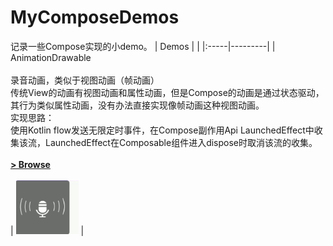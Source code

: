 # MyComposeDemos
记录一些Compose实现的小demo。
| Demos | |
|:-----|---------|
| AnimationDrawable<br><br>录音动画，类似于视图动画（帧动画） <br>传统View的动画有视图动画和属性动画，但是Compose的动画是通过状态驱动，其行为类似属性动画，没有办法直接实现像帧动画这种视图动画。<br>实现思路：<br> 使用Kotlin flow发送无限定时事件，在Compose副作用Api LaunchedEffect中收集该流，LaunchedEffect在Composable组件进入dispose时取消该流的收集。<br><br>**[> Browse](01_AnimationDrawable/)**<br><br> | <img src="screenshots/voice_anim.gif" width="100" alt="voice demo"> |
